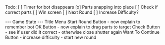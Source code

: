 Todo:
[ ] Timer for bot disappears
[x] Parts snapping into place
[ ] Check if correct parts
[ ] Win screen
[ ] Next Round
[ ] Increase Difficulty?

--- Game State ---
Title Menu
Start Round Button
	- now explain to remember bot
OK Button
	- now explain to drag parts to target
Check Button
	- see if user did it correct
	- otherwise close shutter again
Want To Continue Button
	- increase difficulty
	- start new round